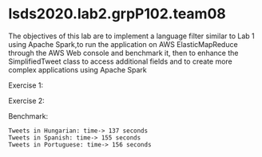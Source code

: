 # lsds2020.lab2.grpP102.team08

The objectives of this lab are to implement a language filter similar to Lab 1 using Apache Spark,to run the application on AWS ElasticMapReduce through the AWS Web console and benchmark it, then to enhance the SimplifiedTweet class to access additional fields and to create more complex applications using Apache Spark

Exercise 1:


Exercise 2:

Benchmark:

    Tweets in Hungarian: time-> 137 seconds
    Tweets in Spanish: time-> 155 seconds
    Tweets in Portuguese: time-> 156 seconds
